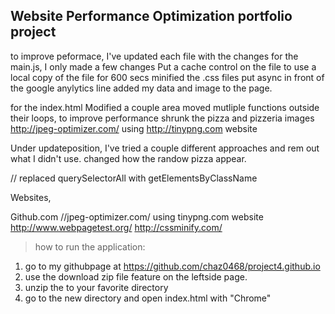 ## Website Performance Optimization portfolio project

to improve peformace, I've updated each file with the changes
for the main.js, I only made a few changes
Put a cache control on the file to use a local copy of the file for 600 secs
minified the .css files
put async in front of the google anylytics line
added my data and image to the page.

for the index.html Modified a couple area
moved mutliple functions outside their loops, to improve performance
shrunk the pizza and pizzeria images http://jpeg-optimizer.com/ using http://tinypng.com website

Under updateposition, I've tried a couple different approaches and rem out what I didn't use.
changed how the randow pizza appear.

// replaced querySelectorAll with getElementsByClassName

Websites,

Github.com
//jpeg-optimizer.com/ using tinypng.com website
http://www.webpagetest.org/
http://cssminify.com/

>how to run the application:
1. go to my githubpage at https://github.com/chaz0468/project4.github.io
2. use the download zip file feature on the leftside page.
3. unzip the to your favorite directory
4. go to the new directory and open index.html with "Chrome"
